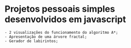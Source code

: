 # Projetos pessoais simples desenvolvidos em javascript
    - 2 visualizações do funcionamento do algoritmo A*;
    - Apresentação de uma árvore fractal;
    - Gerador de labirintos;


